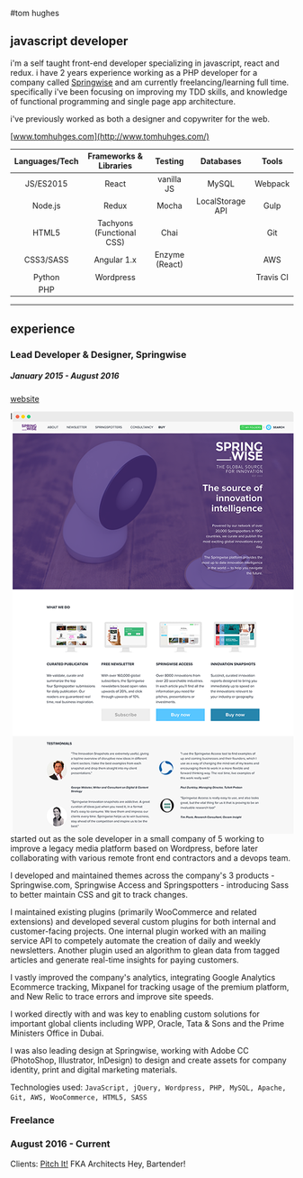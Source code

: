 #tom hughes

## javascript developer

i'm a self taught front-end developer specializing in javascript, react and redux. i have 2 years experience working as a PHP developer for a company called [Springwise](https://www.springwise.com/) and am currently freelancing/learning full time. specifically i've been focusing on improving my TDD skills, and knowledge of functional programming and single page app architecture.

i've previously worked as both a designer and copywriter for the web.

[www.tomhuhges.com](http://www.tomhuhges.com/)

| Languages/Tech | Frameworks & Libraries                     | Testing        | Databases        | Tools     |
|:--------------:|:------------------------------------------:|:--------------:|:----------------:|:---------:|
| JS/ES2015      | React                                      | vanilla JS     | MySQL            | Webpack   |
| Node.js        | Redux                                      | Mocha          | LocalStorage API | Gulp      |
| HTML5          | Tachyons (Functional CSS)                  | Chai           |                  | Git       |
| CSS3/SASS      | Angular 1.x                                | Enzyme (React) |                  | AWS       |
| Python         | Wordpress                                  |                |                  | Travis CI |
| PHP            |                                            |                |                  |           |

----

## experience

### Lead Developer & Designer, Springwise
##### January 2015 - August 2016
[website](https://www.springwise.com/)

<img src="https://github.com/tomhuhges/cv/blob/master/springwise.png" alt="Springwise" style="float: right;" />

I started out as the sole developer in a small company of 5 working to improve a legacy media platform based on Wordpress, before later collaborating with various remote front end contractors and a devops team.  

I developed and maintained themes across the company's 3 products - Springwise.com, Springwise Access and Springspotters - introducing Sass to better maintain CSS and git to track changes.

I maintained existing plugins (primarily WooCommerce and related extensions) and developed several custom plugins for both internal and customer-facing projects. One internal plugin worked with an mailing service API to competely automate the creation of daily and weekly newsletters. Another plugin used an algorithm to glean data from tagged articles and generate real-time insights for paying customers.

I vastly improved the company's analytics, integrating Google Analytics Ecommerce tracking, Mixpanel for tracking usage of the premium platform, and New Relic to trace errors and improve site speeds.

I worked directly with and was key to enabling custom solutions for important global clients including WPP, Oracle, Tata & Sons and the Prime Ministers Office in Dubai.

I was also leading design at Springwise, working with Adobe CC (PhotoShop, Illustrator, InDesign) to design and create assets for company identity, print and digital marketing materials.


Technologies used: `JavaScript, jQuery, Wordpress, PHP, MySQL, Apache, Git, AWS, WooCommerce, HTML5, SASS`

### Freelance
### August 2016 - Current

Clients:
[Pitch It!](http://pitchit.london/)
FKA Architects
Hey, Bartender!
